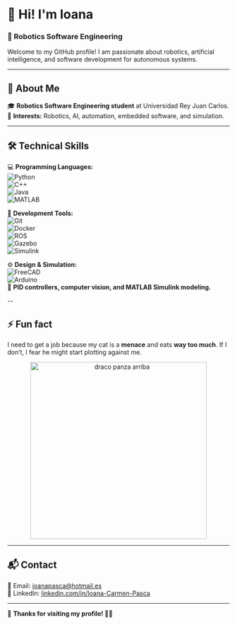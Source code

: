 # 👋 Hi! I'm Ioana  
### 🚀 Robotics Software Engineering

Welcome to my GitHub profile! I am passionate about robotics, artificial intelligence, and software development for autonomous systems.

---

## 📌 About Me  
🎓 **Robotics Software Engineering student** at Universidad Rey Juan Carlos.  
🚀 **Interests:** Robotics, AI, automation, embedded software, and simulation.  

---

## 🛠️ Technical Skills  
💻 **Programming Languages:**  
![Python](https://img.shields.io/badge/Python-3776AB?style=for-the-badge&logo=python&logoColor=white)  
![C++](https://img.shields.io/badge/C++-00599C?style=for-the-badge&logo=cplusplus&logoColor=white)  
![Java](https://img.shields.io/badge/Java-007396?style=for-the-badge&logo=java&logoColor=white)  
![MATLAB](https://img.shields.io/badge/MATLAB-0076A8?style=for-the-badge&logo=mathworks&logoColor=white)  

🔧 **Development Tools:**  
![Git](https://img.shields.io/badge/Git-F05032?style=for-the-badge&logo=git&logoColor=white)  
![Docker](https://img.shields.io/badge/Docker-2496ED?style=for-the-badge&logo=docker&logoColor=white)  
![ROS](https://img.shields.io/badge/ROS-22314E?style=for-the-badge&logo=ros&logoColor=white)  
![Gazebo](https://img.shields.io/badge/Gazebo-0066CC?style=for-the-badge)  
![Simulink](https://img.shields.io/badge/Simulink-E2231A?style=for-the-badge)  

⚙️ **Design & Simulation:**  
![FreeCAD](https://img.shields.io/badge/FreeCAD-4169E1?style=for-the-badge)  
![Arduino](https://img.shields.io/badge/Arduino-00979D?style=for-the-badge&logo=arduino&logoColor=white)  
📍 **PID controllers, computer vision, and MATLAB Simulink modeling.**  

<!--
---

## 📂 Featured Projects  
🔹 **[Autonomous Navigation System](https://github.com/tuusuario/proyecto1)** – Final degree project: implementing navigation in dynamic environments.  
🔹 **[Robot Simulation in Gazebo](https://github.com/tuusuario/proyecto2)** – Developing test environments for AI algorithms.  
🔹 **[Computer Vision for Robotics](https://github.com/tuusuario/proyecto3)** – Image processing with OpenCV and applied ML.  
-->

--

## ⚡ Fun fact
I need to get a job because my cat is a **menace** and eats **way too much**. If I don’t, I fear he might start plotting against me.

<p align="center">
    <img src="https://github.com/user-attachments/assets/831c3b58-4044-44d8-b362-4294f8578cb5" alt="draco panza arriba" width="400">
</p>

---

## 📬 Contact  
📧 Email: [ioanapasca@hotmail.es](mailto:ioanapasca@hotmail.es)  
💼 LinkedIn: [linkedin.com/in/Ioana-Carmen-Pasca](www.linkedin.com/in/ioana-carmen-pasca-bb7b81246)  

---

📌 **Thanks for visiting my profile! 🚀✨**
